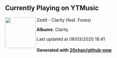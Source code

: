 ## Currently Playing on YTMusic

[<img align="left" width="100" src="https://lh3.googleusercontent.com/tgDKXG9pHrKFMGjwDM9waFSOs_KlSXF05uymprrGyHvLLg6KGl6U-O34pI2cNukVMatNft6lY-SyaEzHxQ">](https://music.youtube.com/channel/UCGVGIqHPzwLhZg8KQNVaRbA)

Zedd - Clarity (feat. Foxes)

**Albums**: Clarity

Last updated at 08/03/2020 18:41

#### Generated with [20chan/github-now](https://github.com/20chan/github-now)


<!--
**20chan/20chan** is a ✨ _special_ ✨ repository because its `README.md` (this file) appears on your GitHub profile.

Here are some ideas to get you started:

- 🔭 I’m currently working on ...
- 🌱 I’m currently learning ...
- 👯 I’m looking to collaborate on ...
- 🤔 I’m looking for help with ...
- 💬 Ask me about ...
- 📫 How to reach me: ...
- 😄 Pronouns: ...
- ⚡ Fun fact: ...
-->
